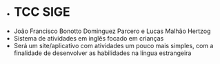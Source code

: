 - # TCC SIGE
- João Francisco Bonotto Dominguez Parcero e Lucas Malhão Hertzog
- Sistema de atividades em inglês focado em crianças
- Será um site/aplicativo com atividades um pouco mais simples, com a finalidade de desenvolver as habilidades na língua estrangeira
